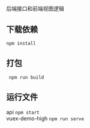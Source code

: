 # 
后端接口和前端视图逻辑
## 下载依赖
` npm install `

## 打包
` npm run build`

## 运行文件
api ` npm start `  
vuex-demo-high ` npm run serve `